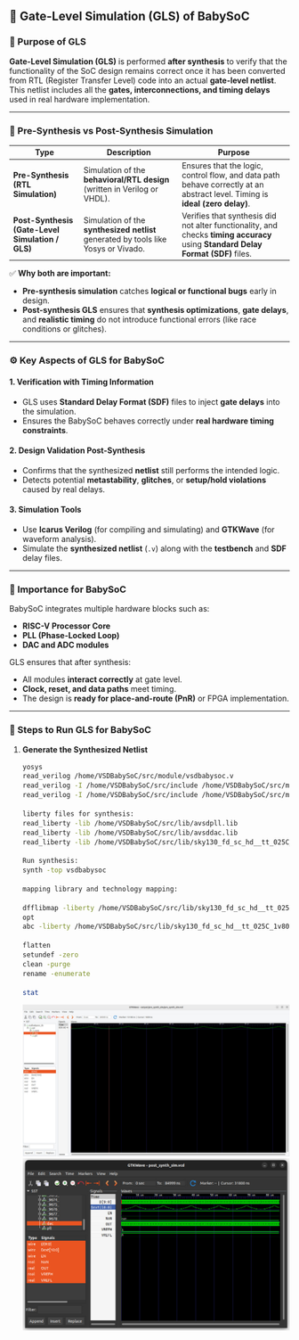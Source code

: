 ## 🧩 Gate-Level Simulation (GLS) of BabySoC

### 🎯 Purpose of GLS
**Gate-Level Simulation (GLS)** is performed **after synthesis** to verify that the functionality of the SoC design remains correct once it has been converted from RTL (Register Transfer Level) code into an actual **gate-level netlist**.  
This netlist includes all the **gates, interconnections, and timing delays** used in real hardware implementation.

---

### 🧮 Pre-Synthesis vs Post-Synthesis Simulation

| Type | Description | Purpose |
|------|--------------|----------|
| **Pre-Synthesis (RTL Simulation)** | Simulation of the **behavioral/RTL design** (written in Verilog or VHDL). | Ensures that the logic, control flow, and data path behave correctly at an abstract level. Timing is **ideal (zero delay)**. |
| **Post-Synthesis (Gate-Level Simulation / GLS)** | Simulation of the **synthesized netlist** generated by tools like Yosys or Vivado. | Verifies that synthesis did not alter functionality, and checks **timing accuracy** using **Standard Delay Format (SDF)** files. |

✅ **Why both are important:**
- **Pre-synthesis simulation** catches **logical or functional bugs** early in design.  
- **Post-synthesis GLS** ensures that **synthesis optimizations**, **gate delays**, and **realistic timing** do not introduce functional errors (like race conditions or glitches).

---

### ⚙️ Key Aspects of GLS for BabySoC

#### 1. **Verification with Timing Information**
- GLS uses **Standard Delay Format (SDF)** files to inject **gate delays** into the simulation.
- Ensures the BabySoC behaves correctly under **real hardware timing constraints**.

#### 2. **Design Validation Post-Synthesis**
- Confirms that the synthesized **netlist** still performs the intended logic.
- Detects potential **metastability**, **glitches**, or **setup/hold violations** caused by real delays.

#### 3. **Simulation Tools**
- Use **Icarus Verilog** (for compiling and simulating) and **GTKWave** (for waveform analysis).
- Simulate the **synthesized netlist** (`.v`) along with the **testbench** and **SDF** delay files.

---

### 🧠 Importance for BabySoC
BabySoC integrates multiple hardware blocks such as:
- **RISC-V Processor Core**  
- **PLL (Phase-Locked Loop)**  
- **DAC and ADC modules**

GLS ensures that after synthesis:
- All modules **interact correctly** at gate level.  
- **Clock, reset, and data paths** meet timing.  
- The design is **ready for place-and-route (PnR)** or FPGA implementation.

---

### 🧩 Steps to Run GLS for BabySoC

1. **Generate the Synthesized Netlist**
   ```bash
   yosys
   read_verilog /home/VSDBabySoC/src/module/vsdbabysoc.v
   read_verilog -I /home/VSDBabySoC/src/include /home/VSDBabySoC/src/module/rvmyth.v
   read_verilog -I /home/VSDBabySoC/src/include /home/VSDBabySoC/src/module/clk_gate.v

   liberty files for synthesis:
   read_liberty -lib /home/VSDBabySoC/src/lib/avsdpll.lib
   read_liberty -lib /home/VSDBabySoC/src/lib/avsddac.lib
   read_liberty -lib /home/VSDBabySoC/src/lib/sky130_fd_sc_hd__tt_025C_1v80.lib

   Run synthesis:
   synth -top vsdbabysoc

   mapping library and technology mapping:

   dfflibmap -liberty /home/VSDBabySoC/src/lib/sky130_fd_sc_hd__tt_025C_1v80.lib
   opt
   abc -liberty /home/VSDBabySoC/src/lib/sky130_fd_sc_hd__tt_025C_1v80.lib -script +strash;scorr;ifraig;retime;{D};strash;dch,-f;map,-M,1,{D}

   flatten
   setundef -zero
   clean -purge
   rename -enumerate
   
   stat

   ```

   ![image_alt](https://github.com/Sam25-GitHub/RISC-V-SoC-TAPEOUT-VSD_WEEK2/blob/main/Post_synth/RVMYTH_DAC.jpg?raw=true)
   ![image_alt](https://github.com/Sam25-GitHub/RISC-V-SoC-TAPEOUT-VSD_WEEK2/blob/main/Post_synth/post_synth_4.jpg?raw=true)
   
   
